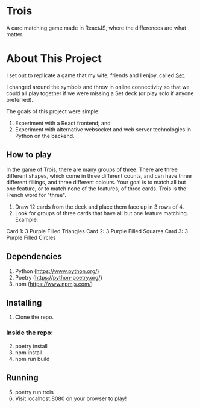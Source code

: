 # Trois
A card matching game made in ReactJS, where the differences are what matter.

# About This Project
I set out to replicate a game that my wife, friends and I enjoy, called [Set](https://www.playmonster.com/product/set/).

I changed around the symbols and threw in online connectivity so that we could all play together if we were missing a Set deck (or play solo if anyone preferred).

The goals of this project were simple:
1. Experiment with a React frontend; and
2. Experiment with alternative websocket and web server technologies in Python on the backend.

## How to play
In the game of Trois, there are many groups of three. There are three different shapes, which come in three different counts, and can have three different fillings, and three different colours. Your goal is to match all but one feature, or to match none of the features, of three cards. Trois is the French word for "three".

1. Draw 12 cards from the deck and place them face up in 3 rows of 4.
2. Look for groups of three cards that have all but one feature matching. Example:

  Card 1: 3 Purple Filled Triangles
  Card 2: 3 Purple Filled Squares
  Card 3: 3 Purple Filled Circles

## Dependencies
1. Python (https://www.python.org/)
2. Poetry (https://python-poetry.org/)
3. npm (https://www.npmjs.com/)

## Installing
1. Clone the repo.

### Inside the repo:
2. poetry install
3. npm install
4. npm run build

## Running
5. poetry run trois
6. Visit localhost:8080 on your browser to play!
